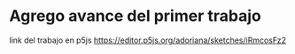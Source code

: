 # Agrego avance del primer trabajo

link del trabajo en p5js
https://editor.p5js.org/adoriana/sketches/iRmcosFz2